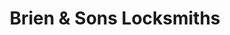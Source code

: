 ---
title: "Brien & Sons Locksmiths"
url: /darlington/brien-und-sons-locksmiths/
shop: Schlüsseldienst
---